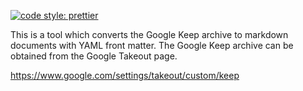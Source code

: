 [![code style: prettier](https://img.shields.io/badge/code_style-prettier-ff69b4.svg?style=flat-square)](https://github.com/prettier/prettier)


This is a tool which converts the Google Keep archive to markdown documents with YAML front matter. The Google Keep archive can be obtained from the Google Takeout page.

https://www.google.com/settings/takeout/custom/keep
